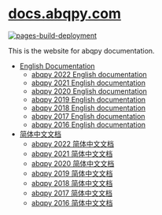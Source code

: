 # [docs.abqpy.com](https://docs.abqpy.com)

[![pages-build-deployment](https://github.com/haiiliin/docs.abqpy.com/actions/workflows/pages/pages-build-deployment/badge.svg)](https://github.com/haiiliin/docs.abqpy.com/actions/workflows/pages/pages-build-deployment)

This is the website for abqpy documentation.

- [English Documentation](/en/)
  - [abqpy 2022 English documentation](/en/2022/)
  - [abqpy 2021 English documentation](/en/2021/)
  - [abqpy 2020 English documentation](/en/2020/)
  - [abqpy 2019 English documentation](/en/2019/)
  - [abqpy 2018 English documentation](/en/2018/)
  - [abqpy 2017 English documentation](/en/2017/)
  - [abqpy 2016 English documentation](/en/2016/)
- [简体中文文档](/zh_CN/)
  - [abqpy 2022 简体中文文档](/zh_CN/2022/)
  - [abqpy 2021 简体中文文档](/zh_CN/2021/)
  - [abqpy 2020 简体中文文档](/zh_CN/2020/)
  - [abqpy 2019 简体中文文档](/zh_CN/2019/)
  - [abqpy 2018 简体中文文档](/zh_CN/2018/)
  - [abqpy 2017 简体中文文档](/zh_CN/2017/)
  - [abqpy 2016 简体中文文档](/zh_CN/2016/)
